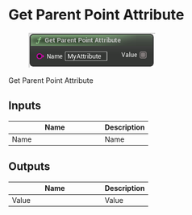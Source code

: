 # Get Parent Point Attribute

<div align="left" data-full-width="false"><figure><img src="../../../api/Point/Get_Parent_Point_Attribute.png" alt=""><figcaption></figcaption></figure></div>

Get Parent Point Attribute

## Inputs

<table><thead><tr><th width="170">Name</th><th>Description</th></tr></thead><tbody><tr><td>Name</td><td>Name</td></tr></tbody></table>

## Outputs

<table><thead><tr><th width="170">Name</th><th>Description</th></tr></thead><tbody><tr><td>Value</td><td>Value</td></tr></tbody></table>
